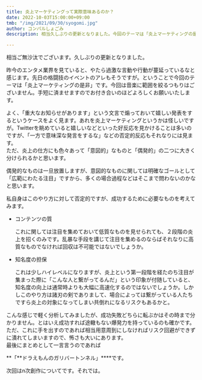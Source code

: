 ```yaml
---
title: 炎上マーケティングって実際意味あるのか？
date: 2022-10-03T15:00:00+09:00
tmb: "/img/2021/09/30/syogomi.jpg"
author: コンパルしょごみ
description: 相当久しぶりの更新となりました。今回のテーマは「炎上マーケティングの是非」です。よければお付き合いくださいませ。

---
```

相当ご無沙汰でございます。久しぶりの更新となりました。

昨今のエンタメ業界を見ていると、やたら過激な言動や行動が蔓延っているなと感じます。先日の格闘技のイベントのアレもそうですが。ということで今回のテーマは「炎上マーケティングの是非」です。今回は音楽に範囲を絞るつもりはございません。手短に済ませますのでお付き合いのほどよろしくお願いいたします。

よく、「重大なお知らせがあります」という文言で煽っておいて嬉しい発表をするというケースをよく見ます。あれを炎上マーケティングというかは怪しいですが。Twitterを眺めていると嬉しいなどといった好反応を見かけることは多いのですが、「一方で意味深な発言をするな」などの否定的反応もそれなりには見ます。  
ただ、炎上の仕方にも色々あって「意図的」なものと「偶発的」の二つに大きく分けられるかと思います。

偶発的なものは一旦放置しますが、意図的なものに関しては明確なゴールとして「広範にわたる注目」ですから、多くの場合過程などはそこまで問わないのかなと思います。

私自身はこのやり方に対して否定的ですが、成功するために必要なものを考えてみます。

* コンテンツの質

  これに関しては注目を集めておいて低質なものを見せられても、２段階の炎上を招くのみです。乱暴な手段を講じて注目を集めるのならばそれなりに高質なものでなければ回収は不可能ではないでしょうか。
* 知名度の担保

  これは少しハイレベルになりますが、炎上という第一段階を経たのち注目が集まった際に「こんな人と繋がってるんだ」という印象が付随していると、知名度の向上は通常時よりも大幅に高速化するのではないでしょうか。しかしこのやり方は諸刃の剣でありまして、場合によっては繋がっている人たちですら炎上の対象になってしまい共倒れになるリスクもあるかと。

こんな感じで軽く分析してみましたが、成功失敗どちらに転ぶかはその時まで分かりません。とはいえ成功すれば途轍もない爆発力を持っているのも確かです。ただ、これに手を出すのであれば相当用意周到にしなければリスク回避ができずに潰れてしまいますので、怖さも大いにあります。  
最後にまとめとして一言言うのであれば

\**「**ドラえもんのガリバートンネル」****です。

次回はn次創作についてです。それでは。